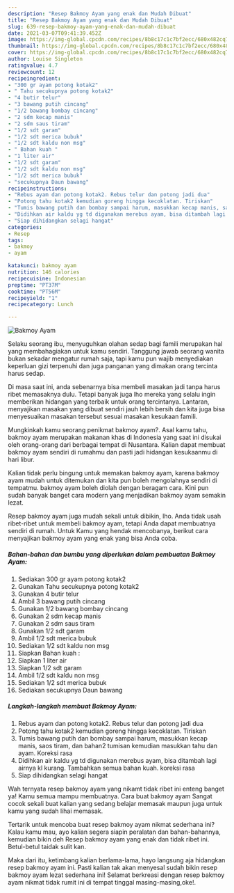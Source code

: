 ```yaml
---
description: "Resep Bakmoy Ayam yang enak dan Mudah Dibuat"
title: "Resep Bakmoy Ayam yang enak dan Mudah Dibuat"
slug: 639-resep-bakmoy-ayam-yang-enak-dan-mudah-dibuat
date: 2021-03-07T09:41:39.452Z
image: https://img-global.cpcdn.com/recipes/8b8c17c1c7bf2ecc/680x482cq70/bakmoy-ayam-foto-resep-utama.jpg
thumbnail: https://img-global.cpcdn.com/recipes/8b8c17c1c7bf2ecc/680x482cq70/bakmoy-ayam-foto-resep-utama.jpg
cover: https://img-global.cpcdn.com/recipes/8b8c17c1c7bf2ecc/680x482cq70/bakmoy-ayam-foto-resep-utama.jpg
author: Louise Singleton
ratingvalue: 4.7
reviewcount: 12
recipeingredient:
- "300 gr ayam potong kotak2"
- " Tahu secukupnya potong kotak2"
- "4 butir telur"
- "3 bawang putih cincang"
- "1/2 bawang bombay cincang"
- "2 sdm kecap manis"
- "2 sdm saus tiram"
- "1/2 sdt garam"
- "1/2 sdt merica bubuk"
- "1/2 sdt kaldu non msg"
- " Bahan kuah "
- "1 liter air"
- "1/2 sdt garam"
- "1/2 sdt kaldu non msg"
- "1/2 sdt merica bubuk"
- "secukupnya Daun bawang"
recipeinstructions:
- "Rebus ayam dan potong kotak2. Rebus telur dan potong jadi dua"
- "Potong tahu kotak2 kemudian goreng hingga kecoklatan. Tiriskan"
- "Tumis bawang putih dan bombay sampai harum, masukkan kecap manis, saos tiram, dan bahan2 tumisan kemudian masukkan tahu dan ayam. Koreksi rasa"
- "Didihkan air kaldu yg td digunakan merebus ayam, bisa ditambah lagi airnya kl kurang. Tambahkan semua bahan kuah. koreksi rasa"
- "Siap dihidangkan selagi hangat"
categories:
- Resep
tags:
- bakmoy
- ayam

katakunci: bakmoy ayam 
nutrition: 146 calories
recipecuisine: Indonesian
preptime: "PT37M"
cooktime: "PT56M"
recipeyield: "1"
recipecategory: Lunch

---
```



![Bakmoy Ayam](https://img-global.cpcdn.com/recipes/8b8c17c1c7bf2ecc/680x482cq70/bakmoy-ayam-foto-resep-utama.jpg)

Selaku seorang ibu, menyuguhkan olahan sedap bagi famili merupakan hal yang membahagiakan untuk kamu sendiri. Tanggung jawab seorang  wanita bukan sekadar mengatur rumah saja, tapi kamu pun wajib menyediakan keperluan gizi terpenuhi dan juga panganan yang dimakan orang tercinta harus sedap.

Di masa  saat ini, anda sebenarnya bisa membeli masakan jadi tanpa harus ribet memasaknya dulu. Tetapi banyak juga lho mereka yang selalu ingin memberikan hidangan yang terbaik untuk orang tercintanya. Lantaran, menyajikan masakan yang dibuat sendiri jauh lebih bersih dan kita juga bisa menyesuaikan masakan tersebut sesuai masakan kesukaan famili. 



Mungkinkah kamu seorang penikmat bakmoy ayam?. Asal kamu tahu, bakmoy ayam merupakan makanan khas di Indonesia yang saat ini disukai oleh orang-orang dari berbagai tempat di Nusantara. Kalian dapat membuat bakmoy ayam sendiri di rumahmu dan pasti jadi hidangan kesukaanmu di hari libur.

Kalian tidak perlu bingung untuk memakan bakmoy ayam, karena bakmoy ayam mudah untuk ditemukan dan kita pun boleh mengolahnya sendiri di tempatmu. bakmoy ayam boleh diolah dengan beragam cara. Kini pun sudah banyak banget cara modern yang menjadikan bakmoy ayam semakin lezat.

Resep bakmoy ayam juga mudah sekali untuk dibikin, lho. Anda tidak usah ribet-ribet untuk membeli bakmoy ayam, tetapi Anda dapat membuatnya sendiri di rumah. Untuk Kamu yang hendak mencobanya, berikut cara menyajikan bakmoy ayam yang enak yang bisa Anda coba.

<!--inarticleads1-->

##### Bahan-bahan dan bumbu yang diperlukan dalam pembuatan Bakmoy Ayam:

1. Sediakan 300 gr ayam potong kotak2
1. Gunakan  Tahu secukupnya potong kotak2
1. Gunakan 4 butir telur
1. Ambil 3 bawang putih cincang
1. Gunakan 1/2 bawang bombay cincang
1. Gunakan 2 sdm kecap manis
1. Gunakan 2 sdm saus tiram
1. Gunakan 1/2 sdt garam
1. Ambil 1/2 sdt merica bubuk
1. Sediakan 1/2 sdt kaldu non msg
1. Siapkan  Bahan kuah :
1. Siapkan 1 liter air
1. Siapkan 1/2 sdt garam
1. Ambil 1/2 sdt kaldu non msg
1. Sediakan 1/2 sdt merica bubuk
1. Sediakan secukupnya Daun bawang




<!--inarticleads2-->

##### Langkah-langkah membuat Bakmoy Ayam:

1. Rebus ayam dan potong kotak2. Rebus telur dan potong jadi dua
1. Potong tahu kotak2 kemudian goreng hingga kecoklatan. Tiriskan
1. Tumis bawang putih dan bombay sampai harum, masukkan kecap manis, saos tiram, dan bahan2 tumisan kemudian masukkan tahu dan ayam. Koreksi rasa
1. Didihkan air kaldu yg td digunakan merebus ayam, bisa ditambah lagi airnya kl kurang. Tambahkan semua bahan kuah. koreksi rasa
1. Siap dihidangkan selagi hangat




Wah ternyata resep bakmoy ayam yang nikamt tidak ribet ini enteng banget ya! Kamu semua mampu membuatnya. Cara buat bakmoy ayam Sangat cocok sekali buat kalian yang sedang belajar memasak maupun juga untuk kamu yang sudah lihai memasak.

Tertarik untuk mencoba buat resep bakmoy ayam nikmat sederhana ini? Kalau kamu mau, ayo kalian segera siapin peralatan dan bahan-bahannya, kemudian bikin deh Resep bakmoy ayam yang enak dan tidak ribet ini. Betul-betul taidak sulit kan. 

Maka dari itu, ketimbang kalian berlama-lama, hayo langsung aja hidangkan resep bakmoy ayam ini. Pasti kalian tak akan menyesal sudah bikin resep bakmoy ayam lezat sederhana ini! Selamat berkreasi dengan resep bakmoy ayam nikmat tidak rumit ini di tempat tinggal masing-masing,oke!.

